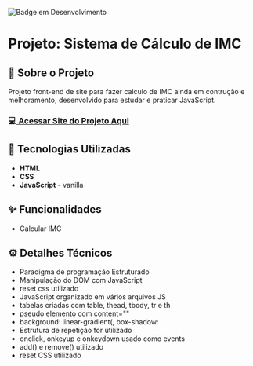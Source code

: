![Badge em Desenvolvimento](http://img.shields.io/static/v1?label=STATUS&message=EM%20DESENVOLVIMENTO&color=GREEN&style=for-the-badge)
<h1>Projeto: Sistema de Cálculo de IMC</h1>

<h2>📌 Sobre o Projeto</h2>
<p>Projeto front-end de site para fazer calculo de IMC ainda em contrução e melhoramento, desenvolvido para estudar e praticar JavaScript.</p>

<h3>💻<a href="https://deangelleses.github.io/sistema_de_calculo_de_IMC-HTML-CSS-JavaScript/" target="_blank"> Acessar Site do Projeto Aqui</a></h3>

<h2>🚀 Tecnologias Utilizadas</h2>
<ul>
  <li><b>HTML</b></li>
  <li><b>CSS</b></li>
  <li><b>JavaScript</b> - vanilla</li>
</ul>

<h2>✨ Funcionalidades</h2>
<ul>
  <li>Calcular IMC</li>
</ul>

<h2>⚙️ Detalhes Técnicos</h2>
<ul>
  <li>Paradigma de programação Estruturado</li>
  <li>Manipulação do DOM com JavaScript</li>
  <li>reset css utilizado</li>
  <li>JavaScript organizado em vários arquivos JS</li>
  <li>tabelas criadas com table, thead, tbody, tr e th</li>
  <li>pseudo elemento com content=""</li>
  <li>background: linear-gradient(, box-shadow:</li>
  <li>Estrutura de repetição for utilizado</li>
  <li>onclick, onkeyup e onkeydown usado como events</li>
  <li>add() e remove() utilizado</li>
  <li>reset CSS utilizado</li>
</ul>
